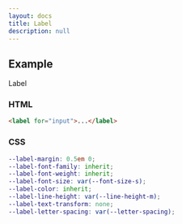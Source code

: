 ```yaml
---
layout: docs
title: Label
description: null
---
```


## Example

<form>
  <label for="input">Label</label>
</form>

### HTML

```html
<label for="input">...</label>
```

### CSS

```scss
--label-margin: 0.5em 0;
--label-font-family: inherit;
--label-font-weight: inherit;
--label-font-size: var(--font-size-s);
--label-color: inherit;
--label-line-height: var(--line-height-m);
--label-text-transform: none;
--label-letter-spacing: var(--letter-spacing);
```
